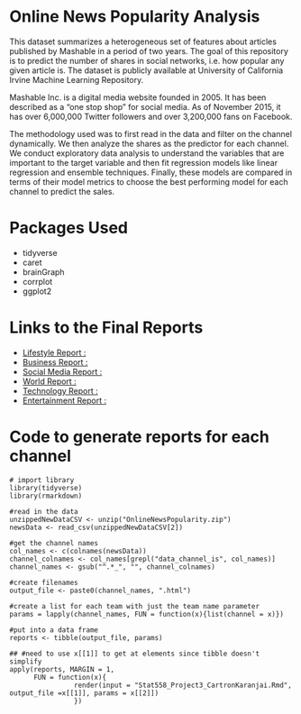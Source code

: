 # Online News Popularity Analysis

This dataset summarizes a heterogeneous set of features about articles published by Mashable in a period of two years. The goal of this repository is to predict the number of shares in social networks, i.e. how popular any given article is. The dataset is publicly available at University of California Irvine Machine Learning Repository. 

Mashable Inc. is a digital media website founded in 2005. It has been described as a “one stop shop” for social media. As of November 2015, it has over 6,000,000 Twitter followers and over 3,200,000 fans on Facebook.

The methodology used was to first read in the data and filter on the channel dynamically. We then analyze the shares as the predictor for each channel. We conduct exploratory data analysis to understand the variables that are important to the target variable and then fit regression models like linear regression and ensemble techniques. Finally, these models are compared in terms of their model metrics to choose the best performing model for each channel to predict the sales. 

# Packages Used 

- tidyverse 
- caret 
- brainGraph 
- corrplot 
- ggplot2 

# Links to the Final Reports 

- [Lifestyle Report :](lifestyle.html) 
- [Business Report :](bus.html) 
- [Social Media Report :](socmed.html)
- [World Report :](world.html)
- [Technology Report :](tech.html) 
- [Entertainment Report :](entertainment.html) 

# Code to generate reports for each channel 

```
# import library
library(tidyverse)
library(rmarkdown)

#read in the data
unzippedNewDataCSV <- unzip("OnlineNewsPopularity.zip")
newsData <- read_csv(unzippedNewDataCSV[2])

#get the channel names
col_names <- c(colnames(newsData)) 
channel_colnames <- col_names[grepl("data_channel_is", col_names)]
channel_names <- gsub("^.*_", "", channel_colnames)

#create filenames
output_file <- paste0(channel_names, ".html")

#create a list for each team with just the team name parameter
params = lapply(channel_names, FUN = function(x){list(channel = x)})

#put into a data frame 
reports <- tibble(output_file, params)

## #need to use x[[1]] to get at elements since tibble doesn't simplify
apply(reports, MARGIN = 1,
      FUN = function(x){
				render(input = "Stat558_Project3_CartronKaranjai.Rmd", output_file =x[[1]], params = x[[2]])
 				})
```